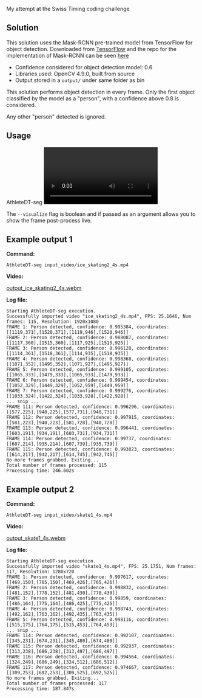 My attempt at the Swiss Timing coding challenge

## Solution

This solution uses the Mask-RCNN pre-trained model from TensorFlow for object detection. Downloaded from [TensorFlow](http://download.tensorflow.org/models/object_detection/mask_rcnn_inception_v2_coco_2018_01_28.tar.gz) and the repo for the implementation of Mask-RCNN can be seen [here](https://github.com/matterport/Mask_RCNN)
* Confidence considered for object detection model: 0.6
* Libraries used: OpenCV 4.9.0, built from source
* Output stored in a `output/` under same folder as bin

This solution performs object detection in every frame. Only the first object classified by the model as a "person", with a confidence above 0.8 is considered.

Any other "person" detected is ignored.

## Usage

AthleteDT-seg <video path> [--visualize]

The `--visualize` flag is boolean and if passed as an argument allows you to show the frame post-process live.

## Example output 1

**Command:**

`AthleteDT-seg input_video/ice_skating2_4s.mp4`

**Video:**

[output_ice_skating2_4s.webm](https://github.com/PedroM25/AthleteDT-segmentation/assets/40021588/96b36d1d-8ce9-4224-9dba-40e1cb2560b3)

**Log file:**

```log
Starting AthleteDT-seg execution.
Successfully imported video "ice_skating2_4s.mp4", FPS: 25.1646, Num frames: 115, Resolution: 1920x1080
FRAME 1: Person detected, confidence: 0.995384, coordinates: [[1119,371],[1520,371],[1119,946],[1520,946]]
FRAME 2: Person detected, confidence: 0.988087, coordinates: [[1117,360],[1515,360],[1117,925],[1515,925]]
FRAME 3: Person detected, confidence: 0.996128, coordinates: [[1114,361],[1518,361],[1114,935],[1518,935]]
FRAME 4: Person detected, confidence: 0.998368, coordinates: [[1071,352],[1495,352],[1071,927],[1495,927]]
FRAME 5: Person detected, confidence: 0.999105, coordinates: [[1065,333],[1479,333],[1065,933],[1479,933]]
FRAME 6: Person detected, confidence: 0.999454, coordinates: [[1052,329],[1449,329],[1052,959],[1449,959]]
FRAME 7: Person detected, confidence: 0.999276, coordinates: [[1033,324],[1422,324],[1033,928],[1422,928]]
... snip ...
FRAME 111: Person detected, confidence: 0.996296, coordinates: [[577,225],[948,225],[577,731],[948,731]]
FRAME 112: Person detected, confidence: 0.997915, coordinates: [[581,223],[940,223],[581,728],[940,728]]
FRAME 113: Person detected, confidence: 0.996441, coordinates: [[603,191],[934,191],[603,731],[934,731]]
FRAME 114: Person detected, confidence: 0.99737, coordinates: [[607,214],[935,214],[607,739],[935,739]]
FRAME 115: Person detected, confidence: 0.993023, coordinates: [[614,217],[942,217],[614,745],[942,745]]
No more frames grabbed. Exiting...
Total number of frames processed: 115
Processing time: 246.602s
```

## Example output 2

**Command:**

`AthleteDT-seg input_video/skate1_4s.mp4`

**Video:**

[output_skate1_4s.webm](https://github.com/PedroM25/AthleteDT-segmentation/assets/40021588/94aef04e-30cf-4463-a8cb-fb05b8a2c393)

**Log file:**

```log
Starting AthleteDT-seg execution.
Successfully imported video "skate1_4s.mp4", FPS: 25.1751, Num frames: 117, Resolution: 1280x720
FRAME 1: Person detected, confidence: 0.997617, coordinates: [[469,150],[765,150],[469,426],[765,426]]
FRAME 2: Person detected, confidence: 0.998832, coordinates: [[481,152],[778,152],[481,430],[778,430]]
FRAME 3: Person detected, confidence: 0.99859, coordinates: [[486,164],[775,164],[486,425],[775,425]]
FRAME 4: Person detected, confidence: 0.998743, coordinates: [[492,162],[763,162],[492,435],[763,435]]
FRAME 5: Person detected, confidence: 0.998116, coordinates: [[515,175],[764,175],[515,453],[764,453]]
... snip ...
FRAME 114: Person detected, confidence: 0.992107, coordinates: [[345,231],[674,231],[345,480],[674,480]]
FRAME 115: Person detected, confidence: 0.992937, coordinates: [[313,238],[686,238],[313,497],[686,497]]
FRAME 116: Person detected, confidence: 0.994564, coordinates: [[324,249],[686,249],[324,512],[686,512]]
FRAME 117: Person detected, confidence: 0.974667, coordinates: [[309,253],[692,253],[309,525],[692,525]]
No more frames grabbed. Exiting...
Total number of frames processed: 117
Processing time: 187.847s
```
